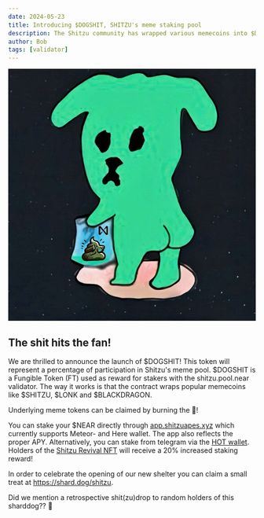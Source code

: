 ```yaml
---
date: 2024-05-23
title: Introducing $DOGSHIT, SHITZU's meme staking pool
description: The Shitzu community has wrapped various memecoins into $DOGSHIT shares. $DOGSHIT will be emitted through staking at the shitzu.pool.near validator.
author: Bob
tags: [validator]
---
```


![logo](./thumbnail.jpg)

## The shit hits the fan!

We are thrilled to announce the launch of $DOGSHIT! This token will represent a percentage of participation in Shitzu's meme pool. $DOGSHIT is a Fungible Token (FT) used as reward for stakers with the shitzu.pool.near validator. The way it works is that the contract wraps popular memecoins like $SHITZU, $LONK and $BLACKDRAGON. 

Underlying meme tokens can be claimed by burning the 💩! 

You can stake your $NEAR directly through [app.shitzuapes.xyz](https://app.shitzuapes.xyz/stake) which currently supports Meteor- and Here wallet. The app also reflects the proper APY. Alternatively, you can stake from telegram via the [HOT wallet](https://t.me/herewalletbot/app?startapp=web-shitzuapes). Holders of the [Shitzu Revival NFT](https://beta.mitte.gg/?r=c3RlZWtqZW5lYXIudGc=) will receive a 20% increased staking reward!

In order to celebrate the opening of our new shelter you can claim a small treat at https://shard.dog/shitzu.

Did we mention a retrospective shit(zu)drop to random holders of this sharddog?? 👀
